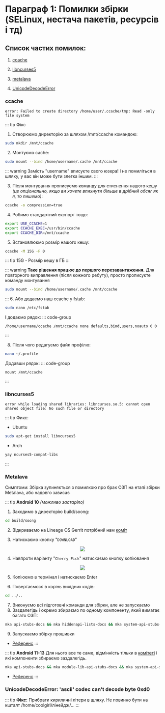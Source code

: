 # Параграф 1: Помилки збірки (SELinux, нестача пакетів, ресурсів і тд)

## Список частих помилок:

1. [ccache](#ccache)

2. [libncurses5](#libncurses5)

3. [metalava](#Metalava) 

4. [UnicodeDecodeError](#unicodedecodeerror-ascii-codec-cant-decode-byte-0xd0)



### ccache

`error: Failed to create directory /home/user/.ccache/tmp: Read -only file system`

::: tip Фікс

1. Створюємо директорію за шляхом /mnt/ccache командою:
  ```bash
  sudo mkdir /mnt/ccache
  ```
2. Монтуємо cache:
  ```bash
  sudo mount --bind /home/username/.cache /mnt/ccache
  ```
  ::: warning
  Замість "username" вписуєте свого юзера! І не помиліться в шляху, у вас він може бути злегка іншим.
  :::

3. Після монтування прописуємо команду для стиснення нашого кешу *(це опціонально, якщо ви хочете впихнути більше в дрібний обсяг як я, то пишемо)*:
  ```bash
  ccache -o compression=true
  ```
4. Робимо стандартний експорт тощо:
  ```bash
  export USE_CCACHE=1
  export CCACHE_EXEC=/usr/bin/ccache
  export CCACHE_DIR=/mnt/ccache
  ```
5. Встановлюємо розмір нашого кешу:
  ```bash
  ccache -M 15G -F 0
  ```
  ::: tip
  15G - Розмір кешу в ГБ
  :::

  ::: warning **Таке рішення працює до першого перезавантаження.**
  Для повторного виправлення (після кожного ребуту), просто прописуєте команду монтування
  ```bash
  sudo mount --bind /home/username/.cache /mnt/ccache
  ```
  :::
6. Або додаємо наш ccache у fstab:
  ```bash
  sudo nano /etc/fstab
  ```
  І додаємо рядок:
  ::: code-group
  ``` [/etc/fstab]
  /home/username/ccache /mnt/ccache none defaults,bind,users,noauto 0 0
  ```
  :::

8. Після чого редагуємо файл профілю:
  ```bash
  nano ~/.profile
  ```
  Додавши рядок:
  ::: code-group
  ``` [~/.profile]
  mount /mnt/ccache
  ```
:::


### libncurses5

`error while loading shared libraries: libncurses.so.5: cannot open shared object file: No such file or directory`

::: tip Фикс:

- Ubuntu
```bash
sudo apt-get install libncurses5
```

- Arch
```bash
yay ncurses5-compat-libs
```
:::

### Metalava

Симптоми: Збірка зупиняється з помилкою про брак ОЗП на етапі збірки Metalava, або надовго зависає

::: tip **Android 10** *(можливо застаріло)*

1) Заходимо в директорію build/soong:

```bash
cd build/soong
```

2) Відкриваємо на Lineage OS Gerrit потрібний нам [коміт](https://review.lineageos.org/c/LineageOS/android_build_soong/+/266411)

3) Натискаємо кнопку "`DOWNLOAD`"

<p align="center">
  <img src="../../Chapter6/LineageOSGerritDownload.png"/>
</p>

4) Навпроти варіанту "`Cherry Pick`" натискаємо кнопку копіювання
<p align="center">
  <img src="../../Chapter6/LineageOSGerritCherryPick.png"/>
</p>

5) Копіюємо в термінал і натискаємо Enter

6) Повертаємося в корінь вихідних кодів:

```bash
cd ../..
```

7) Виконуємо всі підготовчі команди для збірки, але не запускаємо
8) Заздалегідь і окремо збираємо по одному компоненту, який вимагає багато ОЗП:

```bash
mka api-stubs-docs && mka hiddenapi-lists-docs && mka system-api-stubs-docs && mka test-api-stubs-docs
```

9) Запускаємо збірку прошивки

* [Референс](https://gist.github.com/mikecriggs/d98f2fc3461b23732fabebb020e4c42e)
:::

::: tip **Android 11-13**
Для нього все те саме, відмінність тільки в [комітеті](https://github.com/verNANDo57/android_build_soong/commit/ffc8846a01fcfc20d6cf8ca701ef73d99f15acad) і які компоненти збираємо заздалегідь.

```bash
mka api-stubs-docs && mka module-lib-api-stubs-docs && mka system-api-stubs-docs && mka test-api-stubs-docs
```

* [Референс](https://gist.github.com/verNANDo57/d76bb6e6e4b887101cf5a1cf64c66cef)
:::

### UnicodeDecodeError: 'ascii' codec can't decode byte 0xd0

::: tip **Фікс:**
Прибрати кириличні літери в шляху. Не повинно бути на кшталт /home/coolgirl/лінейдж/...
:::